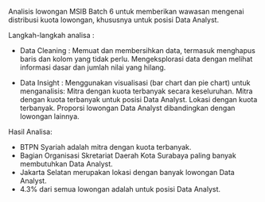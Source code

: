 Analisis lowongan MSIB Batch 6 untuk memberikan wawasan mengenai distribusi kuota lowongan, khususnya untuk posisi Data Analyst.

Langkah-langkah analisa :

- Data Cleaning :
Memuat dan membersihkan data, termasuk menghapus baris dan kolom yang tidak perlu.
Mengeksplorasi data dengan melihat informasi dasar dan jumlah nilai yang hilang.

- Data Insight :
Menggunakan visualisasi (bar chart dan pie chart) untuk menganalisis:
Mitra dengan kuota terbanyak secara keseluruhan.
Mitra dengan kuota terbanyak untuk posisi Data Analyst.
Lokasi dengan kuota terbanyak.
Proporsi lowongan Data Analyst dibandingkan dengan lowongan lainnya.

Hasil Analisa:
- BTPN Syariah adalah mitra dengan kuota terbanyak.
- Bagian Organisasi Skretariat Daerah Kota Surabaya paling banyak membutuhkan Data Analyst.
- Jakarta Selatan merupakan lokasi dengan banyak lowongan Data Analyst.
- 4.3% dari semua lowongan adalah untuk posisi Data Analyst.
